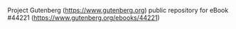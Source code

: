 Project Gutenberg (https://www.gutenberg.org) public repository for eBook #44221 (https://www.gutenberg.org/ebooks/44221)
